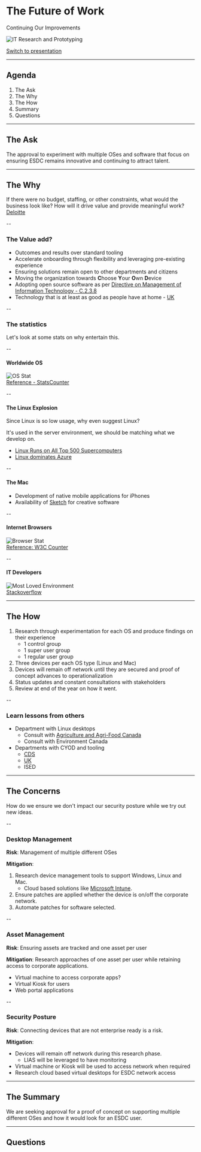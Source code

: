 # The Future of Work
Continuing Our Improvements 

![IT Research and Prototyping](https://github.com/sara-sabr/ITResearch-Prototyping/raw/master/assets/img/RP_Logo_Wordmark-EN.png)

[Switch to presentation](https://sara-sabr.github.io/util-presentation/presentation.html?gh-scope=sara-sabr/ITResearch-Prototyping&gh-file=topics/devices/presentation.md)

---

## Agenda

1. The Ask
2. The Why
3. The How
4. Summary
5. Questions

---

## The Ask

The approval to experiment with multiple OSes and software that focus on ensuring ESDC remains innovative and continuing to attract talent.

---

## The Why

If there were no budget, staffing, or other constraints, what would the business look like? How will it drive value and provide meaningful work?  
[Deloitte](https://www2.deloitte.com/insights/us/en/focus/technology-and-the-future-of-work/tech-leaders-reimagining-work-workforce-workplace.html?id=us:2el:3lk:4di_gl:5eng:6di&range=4/207/3/1/3/43/84/0:1,4/207/3/1/3/43/84/0:145)

--

### The Value add?

- Outcomes and results over standard tooling
- Accelerate onboarding through flexibility and leveraging pre-existing experience
- Ensuring solutions remain open to other departments and citizens
- Moving the organization towards **C**hoose **Y**our **O**wn **D**evice 
- Adopting open source software as per [Directive on Management of Information Technology - C.2.3.8](https://www.tbs-sct.gc.ca/pol/doc-eng.aspx?id=15249#claC.2.3.8)
- Technology that is at least as good as people have at home - [UK](https://cabinetofficetechnology.blog.gov.uk/2015/02/12/choosing-technology-that-is-at-least-as-good-as-people-have-at-home/)

--

### The statistics

Let's look at some stats on why entertain this.

--

#### Worldwide OS

![OS Stat](https://github.com/sara-sabr/ITResearch-Prototyping/raw/master/topics/devices/assets/os-2019-07.png)  
[Reference - StatsCounter](https://gs.statcounter.com/os-market-share/desktop-mobile-tablet/worldwide/#monthly-201807-201907)

--

#### The Linux Explosion

Since Linux is so low usage, why even suggest Linux?

It's used in the server environment, we should be matching what we develop on.

- [Linux Runs on All Top 500 Supercomputers](https://itsfoss.com/linux-runs-top-supercomputers/)
- [Linux dominates Azure](https://www.zdnet.com/article/linux-now-dominates-azure/)

--

#### The Mac

- Development of native mobile applications for iPhones
- Availability of [Sketch](https://www.sketch.com/) for creative software

--

#### Internet Browsers

![Browser Stat](https://github.com/sara-sabr/ITResearch-Prototyping/raw/master/topics/devices/assets/browsers-2019-07.png)  
[Reference: W3C Counter](https://www.w3counter.com/trends)

--

#### IT Developers

![Most Loved Environment](https://github.com/sara-sabr/ITResearch-Prototyping/raw/master/topics/devices/assets/2019-stackoverflow-dev.png)  
[Stackoverflow](https://insights.stackoverflow.com/survey/2019/#technology-_-most-loved-dreaded-and-wanted-platforms)

---

## The How

1. Research through experimentation for each OS and produce findings on their experience
   - 1 control group
   - 1 super user group
   - 1 regular user group
2. Three devices per each OS type (Linux and Mac)
3. Devices will remain off network until they are secured and proof of concept advances to operationalization
4. Status updates and constant consultations with stakeholders 
5. Review at end of the year on how it went.

--

### Learn lessons from others

- Department with Linux desktops
   - Consult with [Agriculture and Agri-Food Canada](https://gcconnex.gc.ca/file/download/24621373) 
   - Consult with Environment Canada
- Departments with CYOD and tooling
   - [CDS](https://digital.canada.ca/2018/06/27/tools-to-do-good-work/)
   - [UK](https://cabinetofficetechnology.blog.gov.uk/2015/02/12/choosing-technology-that-is-at-least-as-good-as-people-have-at-home/)
   - ISED

---

## The Concerns

How do we ensure we don't impact our security posture while we try out new ideas.

--

### Desktop Management

**Risk**: Management of multiple different OSes

**Mitigation**: 

1. Research device management tools to support Windows, Linux and Mac. 
    - Cloud based solutions like [Microsoft Intune](https://www.microsoft.com/en-us/microsoft-365/enterprise-mobility-security/microsoft-intune).     
2. Ensure patches are applied whether the device is on/off the corporate network.
3. Automate patches for software selected.

--

### Asset Management

**Risk**: Ensuring assets are tracked and one asset per user

**Mitigation**: Research approaches of one asset per user while retaining access to corporate applications.
- Virtual machine to access corporate apps?
- Virtual Kiosk for users
- Web portal applications

--

### Security Posture

**Risk**: Connecting devices that are not enterprise ready is a risk.

**Mitigation**:
- Devices will remain off network during this research phase.
    - LIAS will be leveraged to have monitoring 
- Virtual machine or Kiosk will be used to access network when required
- Research cloud based virtual desktops for ESDC network access

---

## The Summary

We are seeking approval for a proof of concept on supporting multiple different OSes and how it would look for an ESDC user.

---

## Questions
